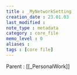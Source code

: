 ```yaml
---
title : _MyNetworkSetting
creation_date : 23.01.03
last_modified :
note_type : metadata
category : core_file
memo_level : 0
aliases : 
tags : [core file]
---
```


Parent : [[_PersonalWork]]